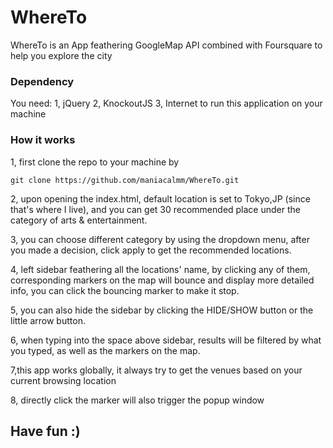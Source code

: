 # WhereTo
WhereTo is an App feathering GoogleMap API combined with Foursquare to help you explore the city

### Dependency
You need:
1, jQuery
2, KnockoutJS
3, Internet
to run this application on your machine

### How it works
1, first clone the repo to your machine by
~~~
git clone https://github.com/maniacalmm/WhereTo.git
~~~

2, upon opening the index.html, default location is set to Tokyo,JP (since that's where I live), and you can get 30 recommended place under the category of arts & entertainment.

3, you can choose different category by using the dropdown menu, after you made a decision, click apply to get the recommended locations.

4, left sidebar feathering all the locations' name, by clicking any of them, corresponding markers on the map will bounce and display more detailed info, you can click the bouncing marker to make it stop.

5, you can also hide the sidebar by clicking the HIDE/SHOW button or the little arrow button.

6, when typing into the space above sidebar, results will be filtered by what you typed, as well as the markers on the map.

7,this app works globally, it always try to get the venues based on your current browsing location

8, directly click the marker will also trigger the popup window

## Have fun :)